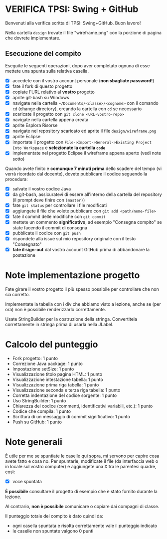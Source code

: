 # VERIFICA TPSI: Swing + GitHub

Benvenuti alla verifica scritta di TPSI: Swing+GitHub. Buon lavoro!

Nella cartella `design` trovate il file "wireframe.png" con la porzione di pagina che dovrete implementare.

## Esecuzione del compito
Eseguite le seguenti operazioni, dopo aver completato ognuna di esse mettete una spunta sulla relativa casella.

- [x] accedete con il vostro account personale (**non sbagliate password!**)
- [x] fate il fork di questo progetto
- [x] copiate l'URL relativo al **vostro** progetto
- [x] aprite git-bash su Windows
- [x] navigate nella cartella `~/Documents/<classe>/<cognome>` con il comando `cd` (change directory), creando la cartella con `cd` se necessario
- [x] scaricate il progetto con `git clone <URL-vostro-repo>`
- [x] navigate nella cartella appena creata
- [x] aprite Esplora Risorse
- [x] navigate nel repository scaricato ed aprite il file `design/wireframe.png`
- [x] aprite Eclipse
- [x] importate il progetto con `File->Import->General->Existing Project Into Workspace` e **selezionate la cartella `code`**
- [x] implementate nel progetto Eclipse il wireframe appena aperto (vedi note sotto)

Quando avete finito e **comunque 7 minuti prima** dello scadere del tempo (vi verrà ricordato dal docente), dovete pubblicare il codice seguendo la procedura:
- [x] salvate il vostro codice Java
- [x] da git-bash, assicuratevi di essere all'interno della cartella del repository (il prompt deve finire con `(master)`)
- [x] fate `git status` per controllare i file modificati
- [x] aggiungete il file che volete pubblicare con `git add <path/nome-file>`
- [x] fate il commit delle modifiche con `git commit`
- [x] mettete un commento **significativo**, ad esempio "Consegna compito" se state facendo il commit di consegna
- [x] pubblicate il codice con `git push`
- [x] rispondete alla issue sul mio repository originale con il testo "Consegnato"
- [x] **fate il sign-out** dal vostro account GitHub prima di abbandonare la postazione 

# Note implementazione progetto
Fate girare il vostro progetto il più spesso possibile per controllare che non sia corretto.

Implementate la tabella con i div che abbiamo visto a lezione, anche se (per ora) non è possibile renderizzarlo correttamente.

Usate StringBuilder per la costruzione della stringa. Convertitela correttamente in stringa prima di usarla nella JLabel.

# Calcolo del punteggio
- Fork progetto: 1 punto
- Correzione Java package: 1 punto
- Impostazione setSize: 1 punto
- Visualizzazione titolo pagina HTML: 1 punto
- Visualizzazione intestazione tabella: 1 punto
- Visualizzazione prima riga tabella: 1 punto
- Visualizzazione seconda e terza riga tabella: 1 punto
- Corretta indentazione del codice sorgente: 1 punto
- Uso StringBuilder: 1 punto
- Chiarezza del codice (commenti, identificativi variabili, etc.): 1 punto
- Codice che compila: 1 punto
- Scrittura di un messaggio di commit significativo: 1 punto
- Push su GitHub: 1 punto

# Note generali
È utile per me se spuntiate le caselle qui sopra, mi servono per capire cosa avete fatto e cosa no. Per spuntarle, modificate il file (da interfaccia web o in locale sul vostro computer) e aggiungete una X tra le parentesi quadre, così:
- [X] voce spuntata

**È possibile** consultare il progetto di esempio che è stato fornito durante la lezione.

Al contrario, **non è possibile** comunicare o copiare dai compagni di classe.

Il punteggio totale del compito è dato quindi da:
- ogni casella spuntata e risolta correttamente vale il punteggio indicato
- le caselle non spuntate valgono 0 punti
